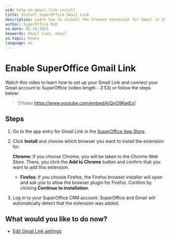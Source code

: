 ```yaml
---
uid: help-en-gmail-link-install
title: Install SuperOffice Gmail Link
description: Learn how to install the browser extension for Gmail in this how-to guide.
author: SuperOffice RnD
so.date: 02.14.2023
keywords: Gmail Link, email
so.topic: howto
language: en
---
```


# Enable SuperOffice Gmail Link

Watch this video to learn how to set up your Gmail Link and connect your Gmail account to SuperOffice (video length - 2:53) or follow the steps below:

<!-- markdownlint-disable-next-line MD034 DOCSMD007 -->
> [!Video https://www.youtube.com/embed/kiQyO9KwiEs]

## Steps

1. Go to the app entry for Gmail Link in the [SuperOffice App Store][1].

1. Click **Install** and choose which browser you want to install the extension for.

    **Chrome:** If you choose Chrome, you will be taken to the Chrome Web Store. There, you click the **Add to Chrome** button and confirm that you want to add this extension.
    * **Firefox**: If you choose Firefox, the Firefox browser installer will open and ask you to allow the browser plugin for Firefox. Confirm by clicking **Continue to installation**.

1. Log in to your SuperOffice CRM account. SuperOffice and Gmail will automatically detect that the extension was added.

## What would you like to do now?

* [Edit Gmail Link settings][8]

<!-- Referenced links -->
[1]: http://online.superoffice.com/appstore/superoffice-as/superoffice-gmail-link
[8]: settings.md

<!-- Referenced images -->

